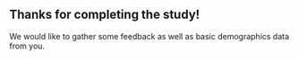 ## Thanks for completing the study! 

We would like to gather some feedback as well as basic demographics data from you. 